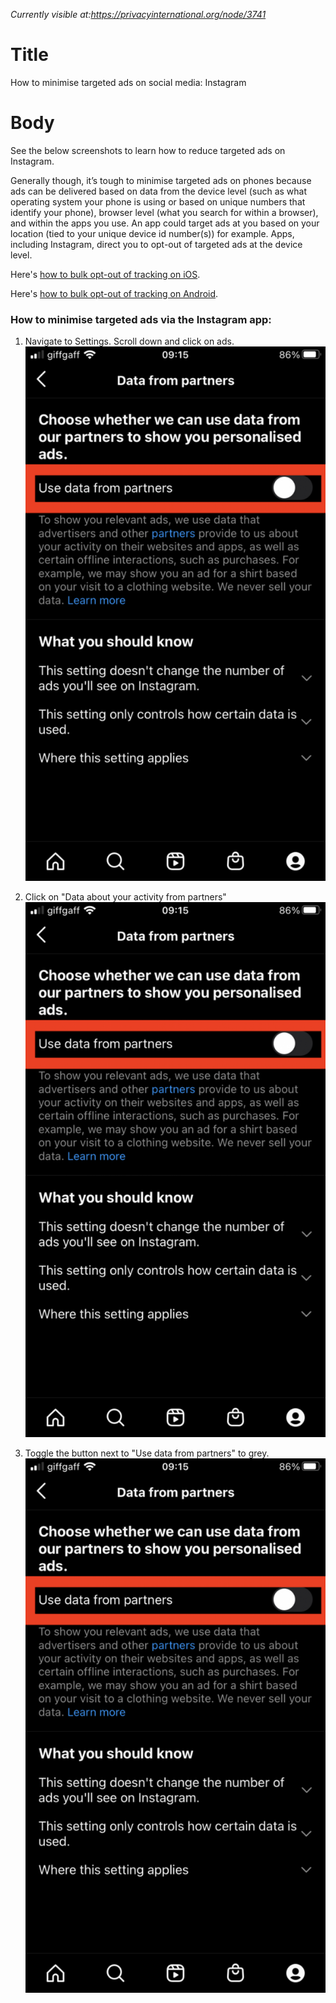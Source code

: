 *Currently visible at:https://privacyinternational.org/node/3741*

# Title  #
How to minimise targeted ads on social media: Instagram 

# Body #
See the below screenshots to learn how to reduce targeted ads on Instagram.

Generally though, it’s tough to minimise targeted ads on phones because ads can be delivered based on data from the device level (such as what operating system your phone is using or based on unique numbers that identify your phone), browser level (what you search for within a browser), and within the apps you use. An app could target ads at you based on your location (tied to your unique device id number(s)) for example. Apps, including Instagram, direct you to opt-out of targeted ads at the device level.

Here's [how to bulk opt-out of tracking on iOS](/node/4339).

Here's [how to bulk opt-out of tracking on Android](/node/4317).

### How to minimise targeted ads via the Instagram app:

1. Navigate to Settings. Scroll down and click on ads.
![Instagram settings screen](../../images/Instagram/instagram-targeted-ads-3.png?raw=true)

2. Click on "Data about your activity from partners"
![Click on "Data about your activity from partners"](../../images/Instagram/instagram-targeted-ads-3.png?raw=true)

3. Toggle the button next to "Use data from partners" to grey.
![Toggle the button next to "Use data from partners" to grey.](../../images/Instagram/instagram-targeted-ads-3.png?raw=true)